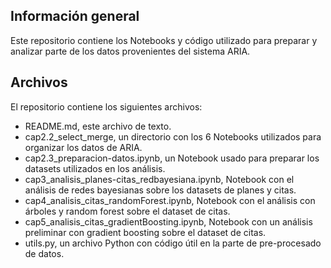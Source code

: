 ## Información general
Este repositorio contiene los Notebooks y código utilizado para preparar y analizar parte de los datos provenientes del sistema ARIA.

## Archivos
El repositorio contiene los siguientes archivos:
  * README.md, este archivo de texto.
  * cap2.2_select_merge, un directorio con los 6 Notebooks utilizados para organizar los datos de ARIA.
  * cap2.3_preparacion-datos.ipynb, un Notebook usado para preparar los datasets utilizados en los análisis.
  * cap3_analisis_planes-citas_redbayesiana.ipynb, Notebook con el análisis de redes bayesianas sobre los datasets de planes y citas.
  * cap4_analisis_citas_randomForest.ipynb, Notebook con el análisis con árboles y random forest sobre el dataset de citas.
  * cap5_analisis_citas_gradientBoosting.ipynb, Notebook con un análisis preliminar con gradient boosting sobre el dataset de citas.
  * utils.py, un archivo Python con código útil en la parte de pre-procesado de datos.
